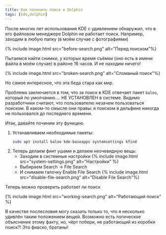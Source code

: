 ```yaml
---
title: Как починить поиск в Dolphin
tags: [kde,dolphin]
---
```


После многих лет использования KDE с удивлением обнаружил, что в его файловом менеджере Dolphin не работает поиск. Например, заходим в любую папку (в моём случае с фотографиями)

{% include image.html src="before-search.png" alt="Перед поиском"%}

Пытаемся найти снимки, у которых время съёмки (оно есть в имени файла в моём случае) в районе 16 часов. И не находим ничего!

{% include image.html src="broken-search.png" alt="Сломаный поиск"%}

Но самое интересное, что эта беда стара как мир.
<!--more-->

Проблема заключается в том, что за поиск в KDE отвечает пакет ```baloo```, который по умолчанию.... НЕ УСТАНОВЛЕН в системе. Видимо разработчики считают, что пользователю незачем пользоваться поиском. В каком-то смысле они правы: я поиском в дельфине никогда не пользовался до последнего времени.

Итак, давайте починим эту функцию.

1. Устанавливаем необходимые пакеты:
    ```bash
    sudo apt install baloo kde-baseapps systemsettings kfind
    ```
2. Теперь делаем финт ушами и делаем неочевидную вещь: 
    - Заходим в системные настройки
        {% include image.html src="system-settings.png" alt="Настройки" %}
    - Выбираем Search -> File Search
    - И снимаем галочку Enable File Search
        {% include image.html src="disable-file-search.png" alt="Disable File Search"%}

Теперь можно проверить работает ли поиск

{% include image.html src="working-search.png" alt="Работающий поиск" %}

В качестве послесловия могу сказать только то, что я несколько удивлён таким положением вещей. Возможно есть логическое объяснение этому факту, но, чёрт побери, не работающий из коробки поиск?! Это фиаско, братаны!